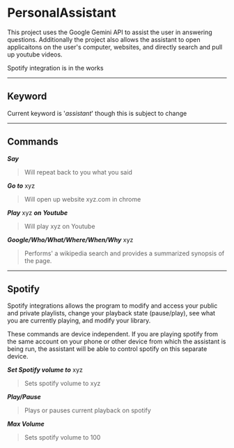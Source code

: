 # PersonalAssistant
This project uses the Google Gemini API to assist the user in answering questions.
Additionally the project also allows the assistant to open applicaitons on the user's computer, websites, and directly search and pull up youtube videos. 

Spotify integration is in the works
****
## Keyword
Current keyword is '*assistant*' though this is subject to change
****
## Commands

***Say***
> Will repeat back to you what you said

***Go to*** xyz
> Will open up website xyz.com in chrome

***Play*** xyz ***on Youtube***
> Will play xyz on Youtube

***Google/Who/What/Where/When/Why*** xyz
> Performs' a wikipedia search and provides a summarized synopsis of the page.

****

## Spotify
Spotify integrations allows the program to modify and access your public and private playlists, change your playback state (pause/play), see what you are currently playing, and modify your library.

These commands are device independent. If you are playing spotify from the same account on your phone or other device from which the assistant is being run, the assistant will be able to control spotify on this separate device.

***Set Spotify volume to*** xyz
> Sets spotify volume to xyz

***Play/Pause***
> Plays or pauses current playback on spotify

***Max Volume***
> Sets spotify volume to 100